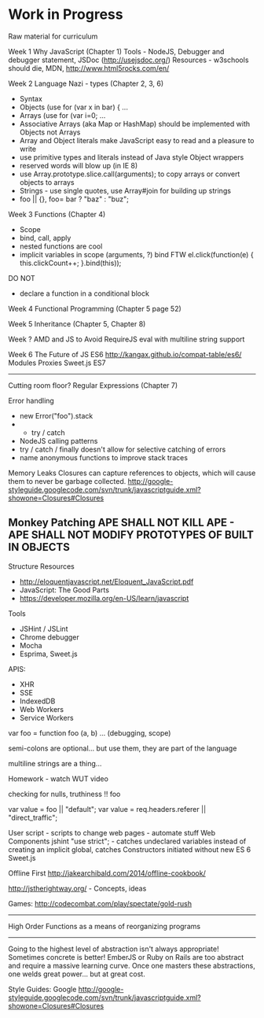# Work in Progress

Raw material for curriculum

Week 1
Why JavaScript (Chapter 1)
Tools - NodeJS, Debugger and debugger statement, JSDoc (http://usejsdoc.org/)
Resources - w3schools should die, MDN, http://www.html5rocks.com/en/

Week 2
Language Nazi - types (Chapter 2, 3, 6)
- Syntax
- Objects (use for (var x in bar) { ...
- Arrays (use for (var i=0; ...
- Associative Arrays (aka Map or HashMap) should be implemented with Objects not Arrays
- Array and Object literals make JavaScript easy to read and a pleasure to write
- use primitive types and literals instead of Java style Object wrappers
- reserved words will blow up (in IE 8)
- use Array.prototype.slice.call(arguments); to copy arrays or convert objects to arrays
- Strings - use single quotes, use Array#join for building up strings
- foo || {}, foo= bar ? "baz" : "buz";

Week 3
Functions (Chapter 4)
- Scope
- bind, call, apply
- nested functions are cool
- implicit variables in scope (arguments, ?)
bind FTW
el.click(function(e) {  
    this.clickCount++;
}.bind(this));

DO NOT
- declare a function in a conditional block



Week 4
Functional Programming (Chapter 5 page 52)

Week 5
Inheritance (Chapter 5, Chapter 8)

Week ?
AMD and JS to Avoid
RequireJS
eval
with
multiline string support

Week 6
The Future of JS
ES6 http://kangax.github.io/compat-table/es6/
Modules
Proxies
Sweet.js
ES7

-----------------------------------------------------------------------
Cutting room floor?
Regular Expressions (Chapter 7)

Error handling
- new Error("foo").stack
- - try / catch
- NodeJS calling patterns
- try / catch / finally doesn't allow for selective catching of errors
- name anonymous functions to improve stack traces


Memory Leaks
Closures can capture references to objects, which will cause them to never be garbage collected.
http://google-styleguide.googlecode.com/svn/trunk/javascriptguide.xml?showone=Closures#Closures

Monkey Patching
APE SHALL NOT KILL APE - APE SHALL NOT MODIFY PROTOTYPES OF BUILT IN OBJECTS
-----------------------------------------------------------------------

Structure Resources
* http://eloquentjavascript.net/Eloquent_JavaScript.pdf
* JavaScript: The Good Parts
* https://developer.mozilla.org/en-US/learn/javascript

Tools
* JSHint / JSLint
* Chrome debugger
* Mocha
* Esprima, Sweet.js

APIS:
* XHR
* SSE
* IndexedDB
* Web Workers
* Service Workers

var foo = function foo (a, b) ... (debugging, scope)



semi-colons are optional... but use them, they are part of the language

multiline strings are a thing...

Homework - watch WUT video

checking for nulls, truthiness
!! foo

var value = foo || "default";
var value = req.headers.referer || "direct_traffic";

User script - scripts to change web pages - automate stuff
Web Components
jshint
"use strict"; - catches undeclared variables instead of creating an implicit global, catches Constructors initiated without new
ES 6
Sweet.js

Offline First http://jakearchibald.com/2014/offline-cookbook/

http://jstherightway.org/ - Concepts, ideas

Games: http://codecombat.com/play/spectate/gold-rush

---------------------------------

High Order Functions as a means of reorganizing programs

----------------------------

Going to the highest level of abstraction isn't always appropriate!
Sometimes concrete is better!
EmberJS or Ruby on Rails are too abstract and require a massive learning curve.
Once one masters these abstractions, one welds great power... but at great cost.

Style Guides:
Google http://google-styleguide.googlecode.com/svn/trunk/javascriptguide.xml?showone=Closures#Closures